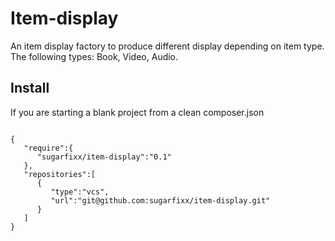 # Item-display

An item display factory to produce different display depending on item type.
The following types: Book, Video, Audio.


## Install

If you are starting a blank project from a clean composer.json
```angular2html

{
   "require":{
      "sugarfixx/item-display":"0.1"
   },
   "repositories":[
      {
         "type":"vcs",
         "url":"git@github.com:sugarfixx/item-display.git"
      }
   ]
}
```
